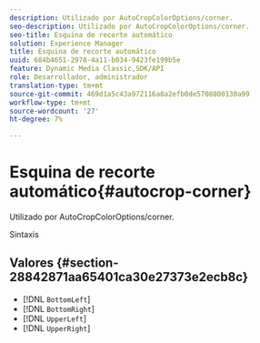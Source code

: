 ```yaml
---
description: Utilizado por AutoCropColorOptions/corner.
seo-description: Utilizado por AutoCropColorOptions/corner.
seo-title: Esquina de recorte automático
solution: Experience Manager
title: Esquina de recorte automático
uuid: 684b4651-2978-4a11-b034-9423fe199b5e
feature: Dynamic Media Classic,SDK/API
role: Desarrollador, administrador
translation-type: tm+mt
source-git-commit: 469d1a5c43a972116a8a2efb0de5708800130a99
workflow-type: tm+mt
source-wordcount: '27'
ht-degree: 7%

---
```



# Esquina de recorte automático{#autocrop-corner}

Utilizado por AutoCropColorOptions/corner.

Sintaxis

## Valores {#section-28842871aa65401ca30e27373e2ecb8c}

* [!DNL `BottomLeft`]
* [!DNL `BottomRight`]
* [!DNL `UpperLeft`]
* [!DNL `UpperRight`]

